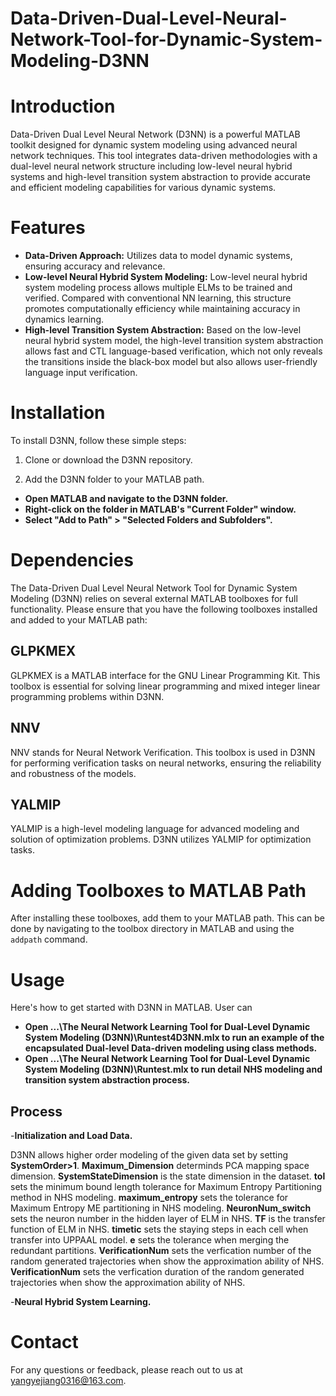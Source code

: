# Data-Driven-Dual-Level-Neural-Network-Tool-for-Dynamic-System-Modeling-D3NN

# Introduction

Data-Driven Dual Level Neural Network (D3NN) is a powerful MATLAB toolkit designed for dynamic system modeling using advanced neural network techniques. This tool integrates data-driven methodologies with a dual-level neural network structure including low-level neural hybrid systems and high-level transition system abstraction to provide accurate and efficient modeling capabilities for various dynamic systems. 

# Features

- **Data-Driven Approach:** Utilizes data to model dynamic systems, ensuring accuracy and relevance.
- **Low-level Neural Hybrid System Modeling:** Low-level neural hybrid system modeling process allows multiple ELMs to be trained and verified. Compared with conventional NN learning, this structure promotes computationally efficiency while maintaining accuracy in dynamics learning.  
- **High-level Transition System Abstraction:**  Based on the low-level neural hybrid system model, the high-level transition system abstraction allows fast and CTL language-based verification, which not only reveals the transitions inside the black-box model but also allows user-friendly language input verification. 


# Installation

To install D3NN, follow these simple steps:

1. Clone or download the D3NN repository.

2. Add the D3NN folder to your MATLAB path.
- **Open MATLAB and navigate to the D3NN folder.**
- **Right-click on the folder in MATLAB's "Current Folder" window.**
- **Select "Add to Path" > "Selected Folders and Subfolders".**

# Dependencies

The Data-Driven Dual Level Neural Network Tool for Dynamic System Modeling (D3NN) relies on several external MATLAB toolboxes for full functionality. Please ensure that you have the following toolboxes installed and added to your MATLAB path:

## GLPKMEX

GLPKMEX is a MATLAB interface for the GNU Linear Programming Kit. This toolbox is essential for solving linear programming and mixed integer linear programming problems within D3NN.

## NNV

NNV stands for Neural Network Verification. This toolbox is used in D3NN for performing verification tasks on neural networks, ensuring the reliability and robustness of the models.

## YALMIP

YALMIP is a high-level modeling language for advanced modeling and solution of optimization problems. D3NN utilizes YALMIP for optimization tasks.

# Adding Toolboxes to MATLAB Path

After installing these toolboxes, add them to your MATLAB path. This can be done by navigating to the toolbox directory in MATLAB and using the `addpath` command.

# Usage
Here's how to get started with D3NN in MATLAB. User can

- **Open ...\The Neural Network Learning Tool for Dual-Level Dynamic System Modeling (D3NN)\Runtest4D3NN.mlx to run an example of the encapsulated Dual-level Data-driven modeling using class methods.**
- **Open ...\The Neural Network Learning Tool for Dual-Level Dynamic System Modeling (D3NN)\Runtest.mlx to run detail NHS modeling and transition system abstraction process.**

## Process
-**Initialization and Load Data.**

D3NN allows higher order modeling of the given data set by setting **SystemOrder>1**.
**Maximum_Dimension** determinds PCA mapping space dimension.
**SystemStateDimension** is the state dimension in the dataset.
**tol** sets the minimum bound length tolerance for Maximum Entropy Partitioning method in NHS modeling.
**maximum_entropy** sets the tolerance for Maximum Entropy ME partitioning in NHS modeling.
**NeuronNum_switch** sets the neuron number in the hidden layer of ELM in NHS.
**TF** is the transfer function of ELM in NHS.
**timetic** sets the staying steps in each cell when transfer into UPPAAL model.
**e** sets the tolerance when merging the redundant partitions.
**VerificationNum** sets the verfication number of the random generated trajectories when show the approximation ability of NHS.
**VerificationNum** sets the verfication duration of the random generated trajectories when show the approximation ability of NHS.

-**Neural Hybrid System Learning.**

# Contact
For any questions or feedback, please reach out to us at yangyejiang0316@163.com.
